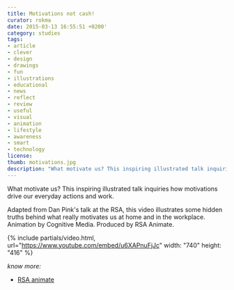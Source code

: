 ```yaml
---
title: Motivations not cash!
curator: rokma
date: 2015-03-13 16:55:51 +0200'
category: studies
tags:
- article
- clever
- design
- drawings
- fun
- illustrations
- educational
- news
- reflect
- review
- useful
- visual
- animation
- lifestyle
- awareness
- smart
- technology
license:
thumb: motivations.jpg
description: "What motivate us? This inspiring illustrated talk inquiries how motivations drive our everyday actions and work. Adapted from Dan Pink's talk at the RSA, this video illustrates some hidden truths behind what really motivates us at home and in the workplace. Animation by Cognitive Media. Produced by RSA Animate."
---
```


What motivate us? This inspiring illustrated talk inquiries how motivations drive our everyday actions and work.

Adapted from Dan Pink's talk at the RSA, this video illustrates some hidden truths behind what really motivates us at home and in the workplace. Animation by Cognitive Media. Produced by RSA Animate.

{% include partials/video.html, url="https://www.youtube.com/embed/u6XAPnuFjJc" width: "740" height: "416" %}

_know more:_

- <a href="https://www.thersa.org/discover/videos/rsa-animate/">RSA animate</a>
